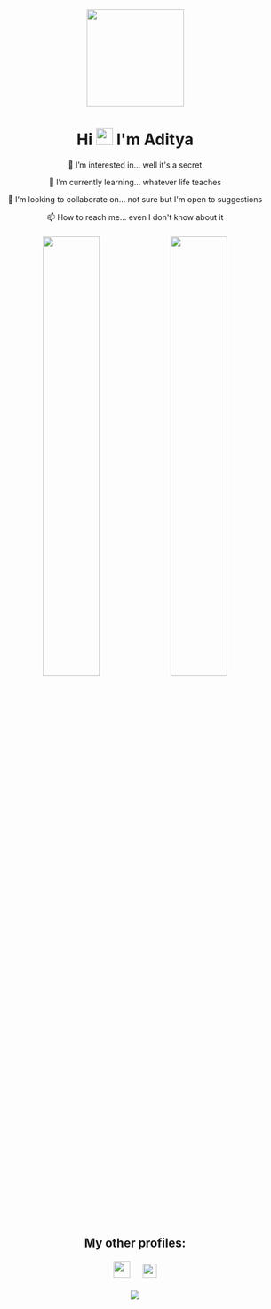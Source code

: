 <div style="text-align: center;">
  <img src="https://img1.hotstarext.com/image/upload/w_200,h_200,c_fill/feature/profile/5.png" height="175px" />
  <h1>Hi <img src="https://media.tenor.com/Wx9IEmZZXSoAAAAi/hi.gif" width="30px" height="30px"> I'm Aditya</h1>
</div>

<div style="text-align: center; margin: 20px 0;">
  <p>👀 I’m interested in... well it's a secret</p>
  <p>🌱 I’m currently learning... whatever life teaches</p>
  <p>💞️ I’m looking to collaborate on... not sure but I'm open to suggestions</p>
  <p>📫 How to reach me... even I don't know about it</p>
</div>

<div style="text-align: center; margin: 20px 0;">
  <!--<img src="https://github-readme-stats.vercel.app/api?username=imAdityaSatya&theme=react&hide_border=true">-->
  <img width="45%" src="https://github-readme-stats.vercel.app/api/top-langs/?username=imAdityaSatya&layout=compact&langs_count=8&theme=react&hide_border=true" style="margin-bottom: 20px;">
  <img width="45%" src="http://github-readme-streak-stats.herokuapp.com?user=imAdityaSatya&theme=react&hide_border=true" style="margin-bottom: 20px;">
</div>

<h2 style="text-align: center; margin: 20px 0;">My other profiles:</h2>
<div style="text-align: center; margin: 20px 0;">
  <a href="https://www.linkedin.com/in/aditya-satya-55174b1a5/"><img src="https://blog-assets.hootsuite.com/wp-content/uploads/2018/09/In-2C-54px-R.png" height="30px" style="margin-right: 10px;"></a>
  <a href="https://auth.geeksforgeeks.org/user/adityasatya09/"><img src="https://media.geeksforgeeks.org/wp-content/uploads/20200716222246/Path-219.png" height="25px" style="margin-left: 10px;"></a>
</div>

<div style="text-align: center; margin: 20px 0;">
  <img src="https://komarev.com/ghpvc/?username=imAdityaSatya&color=blue">
</div>

<!---
imAdityaSatya/imAdityaSatya is a ✨ special ✨ repository because its `README.md` (this file) appears on your GitHub profile.
You can click the Preview link to take a look at your changes.
--->
